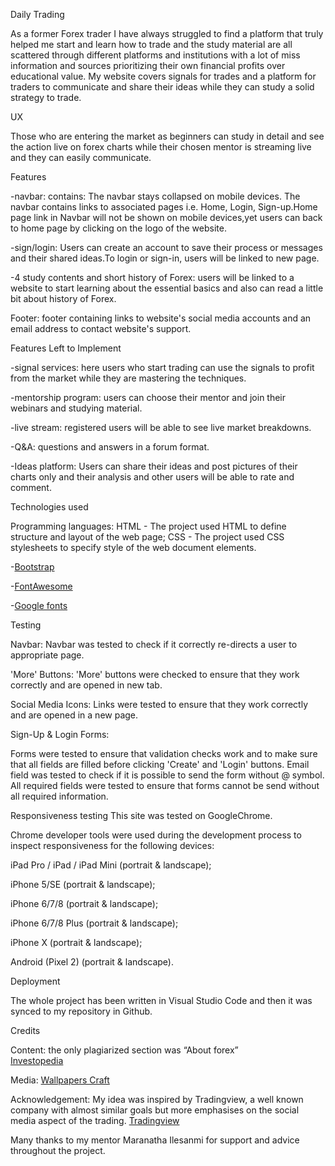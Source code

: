 Daily Trading

As a former Forex trader I have always struggled to find a platform that truly helped me start and learn how to trade and the study material are all scattered through different platforms and institutions with a lot of miss information and sources prioritizing their own financial profits over educational value. My website covers signals for trades and a platform for traders to communicate and share their ideas while they can study a solid strategy to trade. 

UX

Those who are entering the market as beginners can study in detail and see the action live on forex charts while their chosen mentor is streaming live and they can easily communicate.

Features

-navbar: contains: The navbar stays collapsed on mobile devices. The navbar contains links to associated pages i.e. Home, Login, Sign-up.Home page link in Navbar will not be shown on mobile devices,yet users can back to home page by clicking on the logo of the website.

-sign/login: Users can create an account to save their process or messages and their shared ideas.To login or sign-in, users will be linked to new page.

-4 study contents and short history of Forex: users will be linked to a website to start learning about the essential basics and also can read a little bit about history of Forex.

Footer: footer containing links to website's social media accounts and an email address to contact website's support.

Features Left to Implement

-signal services: here users who start trading can use the signals to profit from the market while they are mastering the techniques.

-mentorship program: users can choose their mentor and join their webinars and studying material. 

-live stream: registered users will be able to see live market breakdowns.

-Q&A: questions and answers in a forum format.

-Ideas platform: Users can share their ideas and post pictures of their charts only and their analysis and other users will be able to rate and comment.

Technologies used

Programming languages:
HTML - The project used HTML to define structure and layout of the web page;
CSS - The project used CSS stylesheets to specify style of the web document elements.

-[Bootstrap](https://getbootstrap.com/docs/4.0/getting-started/introduction/)

-[FontAwesome](https://fontawesome.com/)

-[Google fonts](https://fonts.google.com/)

Testing

Navbar: Navbar was tested to check if it correctly re-directs a user to appropriate page.

'More' Buttons: 'More' buttons were checked to ensure that they work correctly and are opened in new tab.

Social Media Icons: Links were tested to ensure that they work correctly and are opened in a new page.

Sign-Up & Login Forms:

Forms were tested to ensure that validation checks work and to make sure that all fields are filled before clicking 'Create' and 'Login' buttons. Email field was tested to check if it is possible to send the form without @ symbol. All required fields were tested to ensure that forms cannot be send without all required information.

Responsiveness testing
This site was tested on GoogleChrome. 

Chrome developer tools were used during the development process to inspect responsiveness for the following devices:

iPad Pro / iPad / iPad Mini (portrait & landscape);

iPhone 5/SE (portrait & landscape);

iPhone 6/7/8 (portrait & landscape);

iPhone 6/7/8 Plus (portrait & landscape);

iPhone X (portrait & landscape);

Android (Pixel 2) (portrait & landscape).


Deployment

The whole project has been written in Visual Studio Code and then it was synced to my repository in Github.

Credits

Content: the only plagiarized section was “About forex”  
[Investopedia](https://www.investopedia.com/)

Media: [Wallpapers Craft](https://wallpaperscraft.com/catalog/textures)

Acknowledgement: My idea was inspired by Tradingview, a well known company with almost similar goals but more emphasises on the social media aspect of the trading. 
[Tradingview](https://www.tradingview.com/)

Many thanks to my mentor Maranatha Ilesanmi for support and advice throughout the project.
